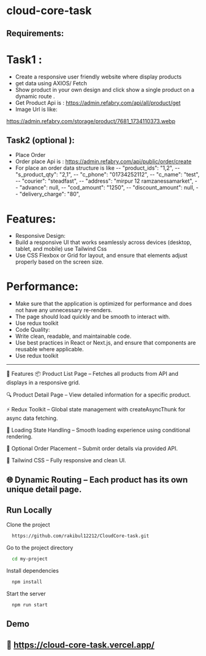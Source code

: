 
# cloud-core-task



## Requirements:
# Task1 :
- Create a responsive user friendly website where display products
- get data using AXIOS/ Fetch
- Show product in your own design and click show a single product on
a dynamic route .
- Get Product Api is : https://admin.refabry.com/api/all/product/get
- Image Url is like:

https://admin.refabry.com/storage/product/7681_1734110373.webp

## Task2 (optional ):
- Place Order
- Order place Api is :
https://admin.refabry.com/api/public/order/create
- For place an order data structure is like
-- "product_ids": "1,2",
-- "s_product_qty": "2,1",
-- "c_phone": "01734252112",
-- "c_name": "test",
-- "courier": "steadfast",
-- "address": "mirpur 12 ramzanessamarket",
-- "advance": null,
-- "cod_amount": "1250",
-- "discount_amount": null,
-- "delivery_charge": "80",

# Features:

- Responsive Design:
- Build a responsive UI that works seamlessly across devices (desktop, tablet, and
mobile) use Tailwind Css
- Use CSS Flexbox or Grid for layout, and ensure that elements adjust properly
based on the screen size.

# Performance:
- Make sure that the application is optimized for performance and does not have
any unnecessary re-renders.
- The page should load quickly and be smooth to interact with.
- Use redux toolkit
- Code Quality:
- Write clean, readable, and maintainable code.
- Use best practices in React or Next.js, and ensure that components are reusable
where applicable.
- Use redux toolkit



---

🚀 Features
📦 Product List Page – Fetches all products from API and displays in a responsive grid.

🔍 Product Detail Page – View detailed information for a specific product.

⚡ Redux Toolkit – Global state management with createAsyncThunk for async data fetching.

🔄 Loading State Handling – Smooth loading experience using conditional rendering.

🧾 Optional Order Placement – Submit order details via provided API.

💅 Tailwind CSS – Fully responsive and clean UI.

🌐 Dynamic Routing – Each product has its own unique detail page.
---






## Run Locally

Clone the project

```bash
  https://github.com/rakibul12212/CloudCore-task.git
```

Go to the project directory

```bash
  cd my-project
```

Install dependencies

```bash
  npm install
```

Start the server

```bash
  npm run start
```


## Demo

## 🔗 https://cloud-core-task.vercel.app/


